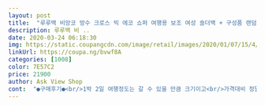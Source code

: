 ```yaml
---
layout: post 
title:  "루루백 비앙코 방수 크로스 빅 에코 쇼퍼 여행용 보조 여성 숄더백 + 구성품 랜덤 발송" 
description: 루루백 비 ..
date: 2020-03-24 06:18:30 
img: https://static.coupangcdn.com/image/retail/images/2020/01/07/15/4/94959251-2520-48e9-a91b-a940911b2c67.jpg 
linkUrl: https://coupa.ng/bvwf8A 
categories: [1008] 
color: 7E57C2 
price: 21900 
author: Ask View Shop 
cont:  "●구매후기●<br/>1박 2일 여행정도는 갈 수 있을 만큼 크기이고<br/>가격대비 정말 좋긴합니다 헬스가방찾는데 너무 크면 부담스럽고 너무 작으면 많이안들어가는데 이건 뭐 나름 만족입니다 조금만 더 작았으면 고민비교 안하고 바로 지르는데 사이즈땜에 망설였어요  A4용지 올려놓고 찍어봤는데 작지않은크기 ~뭐.<br/>.<br/> 디자인이나 색상은 만족입니다<br/>더스트백같은데 한번더 포장해와서 좋았어요 근데 안에 .<br/>.<br/> 신문지가 .<br/>ㅋ 누가 버린거마냥 대충 넣어져있는느낌이었어요 보통은 작고 저렴한 가방이어도 뭉탱이로 뭉쳐진 신문지나 종이나 껴있는데 .<br/>.<br/>좀 당황.<br/>.<br/> 그것때문에 별하나 뺍니다<br/>아기랑 외출할때 (4살) 이것저것 담기 좋아요<br/>이 가격대에 이런가방은 많이 없을듯<br/>재질이 생각보다 좋아서 놀람<br/>후기보고 구매했는데.<br/>.<br/>가방 제질이 너무너무 좋아요... <br/>개인적으로 롱샴 좋아하는데... <br/>.<br/>방수되면서.<br/>.<br/>이가격에 이정도면 가성비 갑입니다.<br/> 고리부분들도 블랙크롬으로 도금되어 좋네요... <br/>수납이 엄청 많이 되면서... <br/>들었을때.<br/>.<br/>너무 커보이지 않는 이정도 가방을 찾고잇었어요.<br/>.<br/>.<br/>가격이 너무 저렴해서.<br/>.<br/>.<br/>너무 싼티날까 걱정했는데.<br/>.<br/>.<br/>그건 걱정없겠어요 ㅎㅎㅎㅎ 여행갈때마다 잘 들고 다닐거 같아요.<br/>.<br/>감사합니다.<br/> ㅎㅎㅎㅎ네이비도 구입하고 싶네요.<br/> ㅎ<br/>" 
---
```

